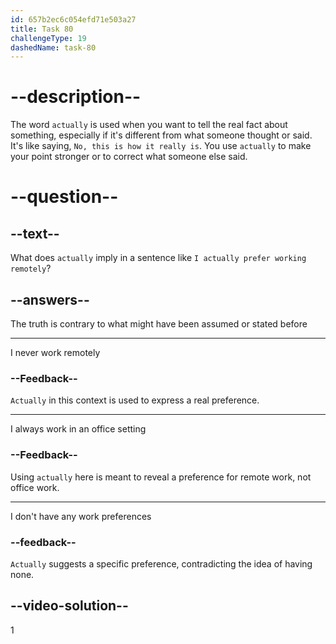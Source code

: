 ```yaml
---
id: 657b2ec6c054efd71e503a27
title: Task 80
challengeType: 19
dashedName: task-80
---
```


# --description--

The word `actually` is used when you want to tell the real fact about something, especially if it's different from what someone thought or said. It's like saying, `No, this is how it really is`. You use `actually` to make your point stronger or to correct what someone else said.

# --question--

## --text--

What does `actually` imply in a sentence like `I actually prefer working remotely`?

## --answers--

The truth is contrary to what might have been assumed or stated before

---

I never work remotely

### --Feedback--

`Actually` in this context is used to express a real preference.

---

I always work in an office setting

### --Feedback--

Using `actually` here is meant to reveal a preference for remote work, not office work.

---

I don't have any work preferences

### --feedback--

`Actually` suggests a specific preference, contradicting the idea of having none.

## --video-solution--

1
